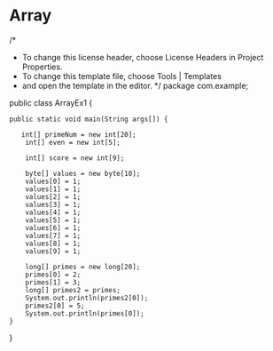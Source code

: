 # Array
/*
 * To change this license header, choose License Headers in Project Properties.
 * To change this template file, choose Tools | Templates
 * and open the template in the editor.
 */
package com.example;

public class ArrayEx1 {

    public static void main(String args[]) {
        
       int[] primeNum = new int[20];
        int[] even = new int[5];
        
        int[] score = new int[9];
        
        byte[] values = new byte[10];
        values[0] = 1;
        values[1] = 1;   
        values[2] = 1;
        values[3] = 1;
        values[4] = 1;
        values[5] = 1;
        values[6] = 1;
        values[7] = 1;
        values[8] = 1;
        values[9] = 1;
        
        long[] primes = new long[20];
        primes[0] = 2;
        primes[1] = 3;
        long[] primes2 = primes;
        System.out.println(primes2[0]);
        primes2[0] = 5;
        System.out.println(primes[0]);
    }
}
